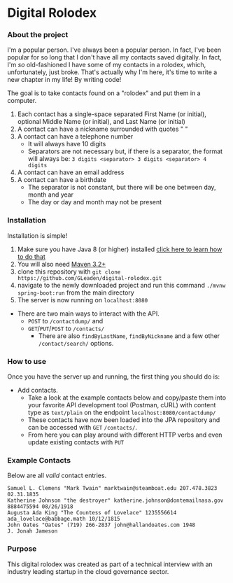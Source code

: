 # Digital Rolodex

### About the project

I'm a popular person. I've always been a popular person. In fact, I've been popular for so long that I don't have all my contacts saved digitally. In fact, I'm *so* old-fashioned I have some of my contacts in a rolodex, which, unfortunately, just broke. That's actually why I'm here, it's time to write a new chapter in my life! By writing code!

The goal is to take contacts found on a "rolodex" and put them in a computer.

1. Each contact has a single-space separated First Name (or initial), optional Middle Name (or initial), and Last Name (or initial)
2. A contact can have a nickname surrounded with quotes " "
3. A contact can have a telephone number
    * It will always have 10 digits
    * Separators are not necessary but, if there is a separator, the format will always be: `3 digits <separator> 3 digits <separator> 4 digits`
4. A contact can have an email address
5. A contact can have a birthdate
    * The separator is not constant, but there will be one between day, month and year
    * The day or day and month may not be present

### Installation
Installation is simple! 
1. Make sure you have Java 8 (or higher) installed [click here to learn how to do that]() 
2. You will also need [Maven 3.2+](https://maven.apache.org/download.cgi)
3. clone this repository with `git clone https://github.com/GLeaden/digital-rolodex.git`
4. navigate to the newly downloaded project and run this command `./mvnw spring-boot:run` from the main directory
5. The server is now running on `localhost:8080`


* There are two main ways to interact with the API.
  * `POST` to `/contactdump/` and
  * `GET`/`PUT`/`POST` to `/contacts/`
    * There are also `findByLastName`, `findByNickname` and a few other `/contact/search/` options.

### How to use
Once you have the server up and running, the first thing you should do is:
* Add contacts.
  * Take a look at the example contacts below and copy/paste them into your favorite API development tool (Postman, cURL) with content type as `text/plain` on the endpoint `localhost:8080/contactdump/`
  * These contacts have now been loaded into the JPA repository and can be accessed with `GET` `/contacts/`.
  * From here you can play around with different HTTP verbs and even update existing contacts with `PUT`

### Example Contacts
Below are all *valid* contact entries.
```
Samuel L. Clemens "Mark Twain" marktwain@steamboat.edu 207.478.3823 02.31.1835
Katherine Johnson "the destroyer" katherine.johnson@dontemailnasa.gov 8884475594 08/26/1918
Augusta Ada King "The Countess of Lovelace" 1235556614 ada_lovelace@babbage.math 10/12/1815
John Oates "Oates" (719) 266-2837 john@hallandoates.com 1948
J. Jonah Jameson
```

### Purpose
This digital rolodex was created as part of a technical interview with an industry leading startup in the cloud governance sector. 
